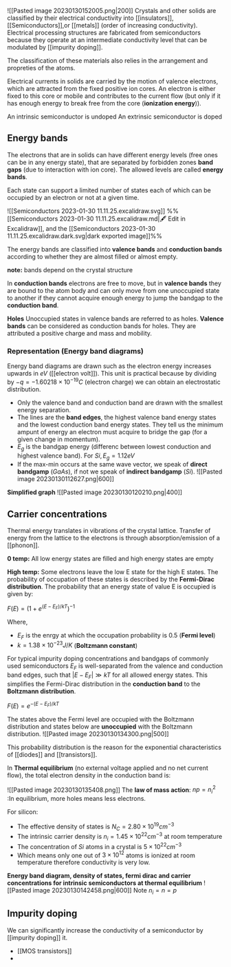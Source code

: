 ![[Pasted image 20230130152005.png|200]]
Crystals and other solids are classified by their electrical conductivity into [[insulators]],[[Semiconductors]],or [[metals]] (order of increasing conductivity). Electrical processing structures are fabricated from semiconductors because they operate at an intermediate conductivity level that can be modulated by [[impurity doping]]. 

The classification of these materials also relies in the arrangement and propreties of the atoms. 

Electrical currents in solids are carried by the motion of valence electrons, which are attracted from the fixed positive ion cores. An electron is either fixed to this core or mobile and contributes to the current flow (but only if it has enough energy to break free from the core (**ionization energy**)).

An intrinsic semiconductor is undoped
An extrinsic semiconductor is doped

## Energy bands

The electrons that are in solids can have different energy levels (free ones can be in any energy state), that are separated by forbidden zones **band gaps** (due to interaction with ion core).  The allowed levels are called **energy bands**. 

Each state can support a limited number of states each of which can be occupied by an electron or not at a given time.

![[Semiconductors 2023-01-30 11.11.25.excalidraw.svg]]
%%[[Semiconductors 2023-01-30 11.11.25.excalidraw.md|🖋 Edit in Excalidraw]], and the [[Semiconductors 2023-01-30 11.11.25.excalidraw.dark.svg|dark exported image]]%%


The energy bands are classified into **valence bands** and **conduction bands** according to whether they are almost filled or almost empty.

**note:** bands depend on the crystal structure

In **conduction bands** electrons are free to move, but in **valence bands** they are bound to the atom body and can only move from one unoccupied state to another if they cannot acquire enough energy to jump the bandgap to the **conduction band**. 

**Holes**
Unoccupied states in valence bands are referred to as holes. **Valence bands** can be considered as conduction bands for holes. They are attributed a positive charge and mass and mobility.

### Representation (Energy band diagrams)

Energy band diagrams are drawn such as the electron energy increases upwards in $eV$ ([[electron volt]]). This unit is practical because by dividing by $-q = -1.60218 \times 10^{-19}C$ (electron charge) we can obtain an electrostatic distribution. 

- Only the valence band and conduction band are drawn with the smallest energy separation. 
- The lines are the **band edges**, the highest valence band energy states and the lowest conduction band energy states. They tell us the minimum ampunt of energy an electron must acquire to bridge the gap (for a given change in momentum). 
- $E_{g}$ is the bandgap energy (differenc between lowest conduction and highest valence band). For $Si, E_{g}=1.12eV$
- If the max-min occurs at the same wave vector, we speak of **direct bandgamp** ($GaAs$), if not we speak of **indirect bandgamp** ($Si$). 
![[Pasted image 20230130112627.png|600]]

**Simplified graph**
![[Pasted image 20230130120210.png|400]]

## Carrier concentrations
Thermal energy translates in vibrations of the crystal lattice. Transfer of energy from the lattice to the electrons is through absorption/emission of a [[phonon]]. 

**0 temp:**
All low energy states are filled and high energy states are empty

**High temp:**
Some electrons leave the low E state for the high E states. The probability of occupation of these states is described by the **Fermi-Dirac distribution**. The probability that an energy state of value E is occupied is given by:

$F(E)=(1+e^{(E-E_{F})/kT})^{-1}$

Where,

- $E_{F}$ is the enrgy at which the occupation probability is $0.5$ (**Fermi level**)
- $k = 1.38 \times 10^{-23}J/K$ (**Boltzmann constant**)

For typical impurity doping concentrations and bandgaps of commonly used semiconductors $E_{F}$ is well-separated from the valence and conduction band edges, such that $|E-E_{F}|\gg kT$ for all allowed energy states. This simplifies the Fermi-Dirac distribution in the **conduction band** to the **Boltzmann distribution**. 

$F(E)=e^{-(E-E_{F})/kT}$

The states above the Fermi level are occupied with the Boltzmann distribution and states below are **unoccupied** with the Boltzmann distribution.
![[Pasted image 20230130134300.png|500]]

This probability distribution is the reason for the exponential characteristics of [[diodes]] and [[transistors]]. 

In **Thermal equilibrium** (no external voltage applied and no net current flow), the total electron density in the conduction band is:

![[Pasted image 20230130135408.png]]
The **law of mass action**: $np=n_{i}^2$ :In equilibrium, more holes means less electrons.


For silicon:
- The effective density of states is $N_{C}=2.80 \times 10^{19}cm^{-3}$
- The intrinsic carrier density is $n_{i}=1.45 \times 10^{22}cm^{-3}$ at room temperature
- The concentration of $Si$ atoms in a crystal is $5 \times 10^{22}cm^{-3}$
- Which means only one out of $3\times10^{12}$ atoms is ionized at room temperature therefore conductivity is very low.

**Energy band diagram, density of states, fermi dirac and carrier concentrations for intrinsic semiconductors at thermal equilibrium**
![[Pasted image 20230130142458.png|600]]
Note $n_{i}=n=p$

## Impurity doping

We can significantly increase the conductivity of a semiconductor by [[impurity doping]] it.



- [[MOS transistors]]
- 
